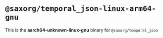 # `@saxorg/temporal_json-linux-arm64-gnu`

This is the **aarch64-unknown-linux-gnu** binary for `@saxorg/temporal_json`

